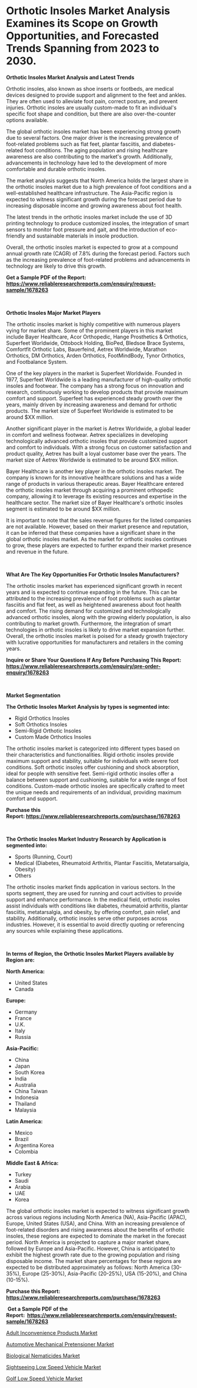 <p><h1>Orthotic Insoles Market Analysis Examines its Scope on Growth Opportunities, and Forecasted Trends Spanning from 2023 to 2030.</h1></p><p><strong>Orthotic Insoles Market Analysis and Latest Trends</strong></p>
<p><p>Orthotic insoles, also known as shoe inserts or footbeds, are medical devices designed to provide support and alignment to the feet and ankles. They are often used to alleviate foot pain, correct posture, and prevent injuries. Orthotic insoles are usually custom-made to fit an individual's specific foot shape and condition, but there are also over-the-counter options available.</p><p>The global orthotic insoles market has been experiencing strong growth due to several factors. One major driver is the increasing prevalence of foot-related problems such as flat feet, plantar fasciitis, and diabetes-related foot conditions. The aging population and rising healthcare awareness are also contributing to the market's growth. Additionally, advancements in technology have led to the development of more comfortable and durable orthotic insoles.</p><p>The market analysis suggests that North America holds the largest share in the orthotic insoles market due to a high prevalence of foot conditions and a well-established healthcare infrastructure. The Asia-Pacific region is expected to witness significant growth during the forecast period due to increasing disposable income and growing awareness about foot health.</p><p>The latest trends in the orthotic insoles market include the use of 3D printing technology to produce customized insoles, the integration of smart sensors to monitor foot pressure and gait, and the introduction of eco-friendly and sustainable materials in insole production.</p><p>Overall, the orthotic insoles market is expected to grow at a compound annual growth rate (CAGR) of 7.8% during the forecast period. Factors such as the increasing prevalence of foot-related problems and advancements in technology are likely to drive this growth.</p></p>
<p><strong>Get a Sample PDF of the Report:&nbsp; <a href="https://www.reliableresearchreports.com/enquiry/request-sample/1678263">https://www.reliableresearchreports.com/enquiry/request-sample/1678263</a></strong></p>
<p>&nbsp;</p>
<p><strong>Orthotic Insoles Major Market Players</strong></p>
<p><p>The orthotic insoles market is highly competitive with numerous players vying for market share. Some of the prominent players in this market include Bayer Healthcare, Acor Orthopedic, Hange Prosthetics & Orthotics, Superfeet Worldwide, Ottobock Holding, BioPed, Bledsoe Brace Systems, Comfortfit Orthotic Labs, Bauerfeind, Aetrex Worldwide, Marathon Orthotics, DM Orthotics, Arden Orthotics, FootMindBody, Tynor Orthotics, and Footbalance System.</p><p>One of the key players in the market is Superfeet Worldwide. Founded in 1977, Superfeet Worldwide is a leading manufacturer of high-quality orthotic insoles and footwear. The company has a strong focus on innovation and research, continuously working to develop products that provide maximum comfort and support. Superfeet has experienced steady growth over the years, mainly driven by increasing awareness and demand for orthotic products. The market size of Superfeet Worldwide is estimated to be around $XX million.</p><p>Another significant player in the market is Aetrex Worldwide, a global leader in comfort and wellness footwear. Aetrex specializes in developing technologically advanced orthotic insoles that provide customized support and comfort to individuals. With a strong focus on customer satisfaction and product quality, Aetrex has built a loyal customer base over the years. The market size of Aetrex Worldwide is estimated to be around $XX million.</p><p>Bayer Healthcare is another key player in the orthotic insoles market. The company is known for its innovative healthcare solutions and has a wide range of products in various therapeutic areas. Bayer Healthcare entered the orthotic insoles market through acquiring a prominent orthopedic company, allowing it to leverage its existing resources and expertise in the healthcare sector. The market size of Bayer Healthcare's orthotic insoles segment is estimated to be around $XX million.</p><p>It is important to note that the sales revenue figures for the listed companies are not available. However, based on their market presence and reputation, it can be inferred that these companies have a significant share in the global orthotic insoles market. As the market for orthotic insoles continues to grow, these players are expected to further expand their market presence and revenue in the future.</p></p>
<p>&nbsp;</p>
<p><strong>What Are The Key Opportunities For Orthotic Insoles Manufacturers?</strong></p>
<p><p>The orthotic insoles market has experienced significant growth in recent years and is expected to continue expanding in the future. This can be attributed to the increasing prevalence of foot problems such as plantar fasciitis and flat feet, as well as heightened awareness about foot health and comfort. The rising demand for customized and technologically advanced orthotic insoles, along with the growing elderly population, is also contributing to market growth. Furthermore, the integration of smart technologies in orthotic insoles is likely to drive market expansion further. Overall, the orthotic insoles market is poised for a steady growth trajectory with lucrative opportunities for manufacturers and retailers in the coming years.</p></p>
<p><strong>Inquire or Share Your Questions If Any Before Purchasing This Report: <a href="https://www.reliableresearchreports.com/enquiry/pre-order-enquiry/1678263">https://www.reliableresearchreports.com/enquiry/pre-order-enquiry/1678263</a></strong></p>
<p>&nbsp;</p>
<p><strong>Market Segmentation</strong></p>
<p><strong>The Orthotic Insoles Market Analysis by types is segmented into:</strong></p>
<p><ul><li>Rigid Orthotics Insoles</li><li>Soft Orthotics Insoles</li><li>Semi-Rigid Orthotic Insoles</li><li>Custom Made Orthotics Insoles</li></ul></p>
<p><p>The orthotic insoles market is categorized into different types based on their characteristics and functionalities. Rigid orthotic insoles provide maximum support and stability, suitable for individuals with severe foot conditions. Soft orthotic insoles offer cushioning and shock absorption, ideal for people with sensitive feet. Semi-rigid orthotic insoles offer a balance between support and cushioning, suitable for a wide range of foot conditions. Custom-made orthotic insoles are specifically crafted to meet the unique needs and requirements of an individual, providing maximum comfort and support.</p></p>
<p><strong>Purchase this Report:&nbsp;<a href="https://www.reliableresearchreports.com/purchase/1678263">https://www.reliableresearchreports.com/purchase/1678263</a></strong></p>
<p>&nbsp;</p>
<p><strong>The Orthotic Insoles Market Industry Research by Application is segmented into:</strong></p>
<p><ul><li>Sports (Running, Court)</li><li>Medical (Diabetes, Rheumatoid Arthritis, Plantar Fasciitis, Metatarsalgia, Obesity)</li><li>Others</li></ul></p>
<p><p>The orthotic insoles market finds application in various sectors. In the sports segment, they are used for running and court activities to provide support and enhance performance. In the medical field, orthotic insoles assist individuals with conditions like diabetes, rheumatoid arthritis, plantar fasciitis, metatarsalgia, and obesity, by offering comfort, pain relief, and stability. Additionally, orthotic insoles serve other purposes across industries. However, it is essential to avoid directly quoting or referencing any sources while explaining these applications.</p></p>
<p>&nbsp;</p>
<p><strong>In terms of Region, the Orthotic Insoles Market Players available by Region are:</strong></p>
<p>
    <p> <strong> North America: </strong>
        <ul>
            <li>United States</li>
            <li>Canada</li>
        </ul>
        </p> 
    <p> <strong> Europe: </strong>
        <ul>
            <li>Germany</li>
            <li>France</li>
            <li>U.K.</li>
            <li>Italy</li>
            <li>Russia</li>
        </ul>
        </p> 
    <p> <strong> Asia-Pacific: </strong>
        <ul>
            <li>China</li>
            <li>Japan</li>
            <li>South Korea</li>
            <li>India</li>
            <li>Australia</li>
            <li>China Taiwan</li>
            <li>Indonesia</li>
            <li>Thailand</li>
            <li>Malaysia</li>
        </ul>
        </p> 
    <p> <strong> Latin America: </strong>
        <ul>
            <li>Mexico</li>
            <li>Brazil</li>
            <li>Argentina Korea</li>
            <li>Colombia</li>
        </ul>
        </p> 
    <p> <strong> Middle East & Africa: </strong>
        <ul>
            <li>Turkey</li>
            <li>Saudi</li>
            <li>Arabia</li>
            <li>UAE</li>
            <li>Korea</li>
        </ul>
    </p>
    </p>
<p><p>The global orthotic insoles market is expected to witness significant growth across various regions including North America (NA), Asia-Pacific (APAC), Europe, United States (USA), and China. With an increasing prevalence of foot-related disorders and rising awareness about the benefits of orthotic insoles, these regions are expected to dominate the market in the forecast period. North America is projected to capture a major market share, followed by Europe and Asia-Pacific. However, China is anticipated to exhibit the highest growth rate due to the growing population and rising disposable income. The market share percentages for these regions are expected to be distributed approximately as follows: North America (30-35%), Europe (25-30%), Asia-Pacific (20-25%), USA (15-20%), and China (10-15%).</p></p>
<p><strong>Purchase this Report: <a href="https://www.reliableresearchreports.com/purchase/1678263">https://www.reliableresearchreports.com/purchase/1678263</a></strong></p>
<p>&nbsp;<strong>Get a Sample PDF of the Report:&nbsp;&nbsp;<a href="https://www.reliableresearchreports.com/enquiry/request-sample/1678263">https://www.reliableresearchreports.com/enquiry/request-sample/1678263</a></strong></p>
<p><strong></strong></p>
<p><p><a href="https://medium.com/@annarussell1981/adult-inconvenience-products-market-size-cagr-trends-2024-2030-e872aed6a696">Adult Inconvenience Products Market</a></p><p><a href="https://medium.com/@dorothypeters68/automotive-mechanical-pretensioner-market-furnishes-information-on-market-share-market-trends-and-7094111c6242">Automotive Mechanical Pretensioner Market</a></p><p><a href="https://github.com/JameTravis/Market-Research-Report-List-2/blob/main/biological-nematicides-market.md">Biological Nematicides Market</a></p><p><a href="https://www.linkedin.com/pulse/sightseeing-low-speed-vehicle-market-size-share-amp-trends/">Sightseeing Low Speed Vehicle Market</a></p><p><a href="https://www.linkedin.com/pulse/golf-low-speed-vehicle-market-research-report-unlocks/">Golf Low Speed Vehicle Market</a></p></p>
